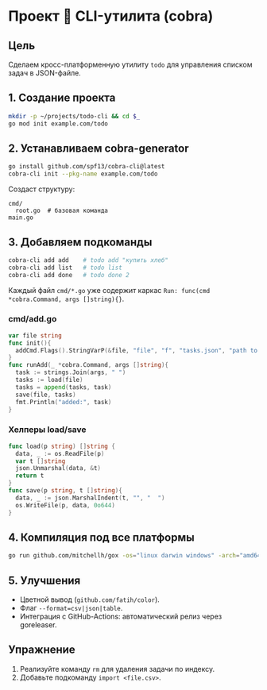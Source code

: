 # Проект 🔬 CLI-утилита (cobra)

## Цель
Сделаем кросс-платформенную утилиту `todo` для управления списком задач в JSON-файле.

## 1. Создание проекта
```bash
mkdir -p ~/projects/todo-cli && cd $_
go mod init example.com/todo
```

## 2. Устанавливаем cobra-generator
```bash
go install github.com/spf13/cobra-cli@latest
cobra-cli init --pkg-name example.com/todo
```
Создаст структуру:
```
cmd/
  root.go  # базовая команда
main.go
```

## 3. Добавляем подкоманды
```bash
cobra-cli add add    # todo add "купить хлеб"
cobra-cli add list   # todo list
cobra-cli add done   # todo done 2
```
Каждый файл `cmd/*.go` уже содержит каркас `Run: func(cmd *cobra.Command, args []string){}`.

### cmd/add.go
```go
var file string
func init(){
  addCmd.Flags().StringVarP(&file, "file", "f", "tasks.json", "path to file")
}
func runAdd(_ *cobra.Command, args []string){
  task := strings.Join(args, " ")
  tasks := load(file)
  tasks = append(tasks, task)
  save(file, tasks)
  fmt.Println("added:", task)
}
```

### Хелперы load/save
```go
func load(p string) []string {
  data, _ := os.ReadFile(p)
  var t []string
  json.Unmarshal(data, &t)
  return t
}
func save(p string, t []string){
  data, _ := json.MarshalIndent(t, "", "  ")
  os.WriteFile(p, data, 0o644)
}
```

## 4. Компиляция под все платформы
```bash
go run github.com/mitchellh/gox -os="linux darwin windows" -arch="amd64" -output="dist/{{.OS}}/{{.Arch}}/todo"
```

## 5. Улучшения
* Цветной вывод (`github.com/fatih/color`).  
* Флаг `--format=csv|json|table`.  
* Интеграция с GitHub-Actions: автоматический релиз через goreleaser.

## Упражнение
1. Реализуйте команду `rm` для удаления задачи по индексу.  
2. Добавьте подкоманду `import <file.csv>`.
